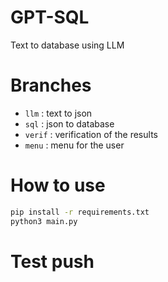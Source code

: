 # GPT-SQL
Text to database using LLM



# Branches 

- `llm` : text to json
- `sql` : json to database
- `verif` : verification of the results
- `menu` : menu for the user

# How to use

``` bash
pip install -r requirements.txt
python3 main.py
```


# Test push
